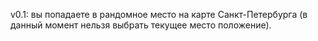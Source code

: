 v0.1: вы попадаете в рандомное место на карте Санкт-Петербурга (в данный момент нельзя выбрать текущее место положение).
